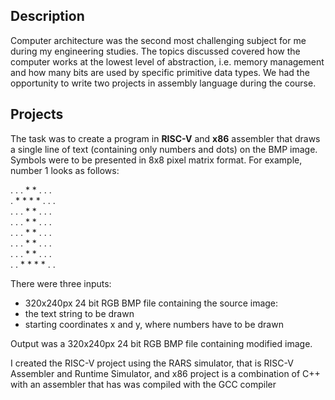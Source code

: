 ## Description

Computer architecture was the second most challenging subject for me during my engineering studies. The topics discussed covered how the computer works at the lowest level of abstraction, i.e. memory management and how many bits are used by specific primitive data types. We had the opportunity to write two projects in assembly language during the course.

## Projects

The task was to create a program in **RISC-V** and **x86** assembler that draws a single line of text (containing only numbers and dots) on the BMP image. Symbols were to be presented in 8x8 pixel matrix format. For example, number 1 looks as follows:

. . . * * . . .<br>
. * * * * . . .<br>
. . . * * . . .<br>
. . . * * . . .<br>
. . . * * . . .<br>
. . . * * . . .<br>
. . . * * . . .<br>
. . * * * * . .<br>

There were three inputs:
* 320x240px 24 bit RGB BMP file containing the source image:
* the text string to be drawn
* starting coordinates x and y, where numbers have to be drawn

Output was a 320x240px 24 bit RGB BMP file containing modified image.

I created the RISC-V project using the RARS simulator, that is RISC-V Assembler and Runtime Simulator, and x86 project is a combination of C++ with an assembler that has was compiled with the GCC compiler
